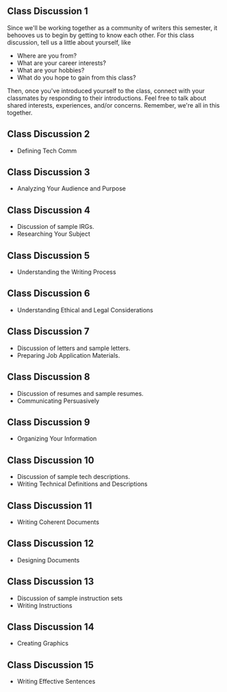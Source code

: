 ## Class Discussion 1

Since we'll be working together as a community of writers this semester, it behooves us to begin by getting to know each other. For this class discussion, tell us a little about yourself, like

* Where are you from?
* What are your career interests?
* What are your hobbies?
* What do you hope to gain from this class?

Then, once you've introduced yourself to the class, connect with your classmates by responding to their introductions. Feel free to talk about shared interests, experiences, and/or concerns. Remember, we're all in this together.

## Class Discussion 2

* Defining Tech Comm

## Class Discussion 3

* Analyzing Your Audience and Purpose

## Class Discussion 4

* Discussion of sample IRGs.
* Researching Your Subject

## Class Discussion 5

* Understanding the Writing Process

## Class Discussion 6

* Understanding Ethical and Legal Considerations

## Class Discussion 7

* Discussion of letters and sample letters.
* Preparing Job Application Materials.

## Class Discussion 8

* Discussion of resumes and sample resumes.
* Communicating Persuasively

## Class Discussion 9

* Organizing Your Information

## Class Discussion 10

* Discussion of sample tech descriptions.
* Writing Technical Definitions and Descriptions

## Class Discussion 11

* Writing Coherent Documents

## Class Discussion 12

* Designing Documents

## Class Discussion 13

* Discussion of sample instruction sets
* Writing Instructions

## Class Discussion 14

* Creating Graphics

## Class Discussion 15

* Writing Effective Sentences